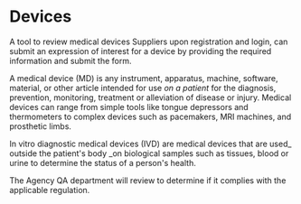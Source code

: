 # Devices
A tool to review medical devices
Suppliers upon registration and login, can submit an expression of interest for a device by providing the required information and submit the form.

A medical device (MD) is any instrument, apparatus, machine, software, material, or other article intended for use _on a patient_ for the diagnosis, prevention, monitoring, treatment or alleviation of disease or injury. Medical devices can range from simple tools like tongue depressors and thermometers to complex devices such as pacemakers, MRI machines, and prosthetic limbs.

In vitro diagnostic medical devices (IVD) are medical devices that are used_ outside the patient's body _on biological samples such as tissues, blood or urine to determine the status of a person's health.


The Agency QA department will review to determine if it complies with the applicable regulation.
